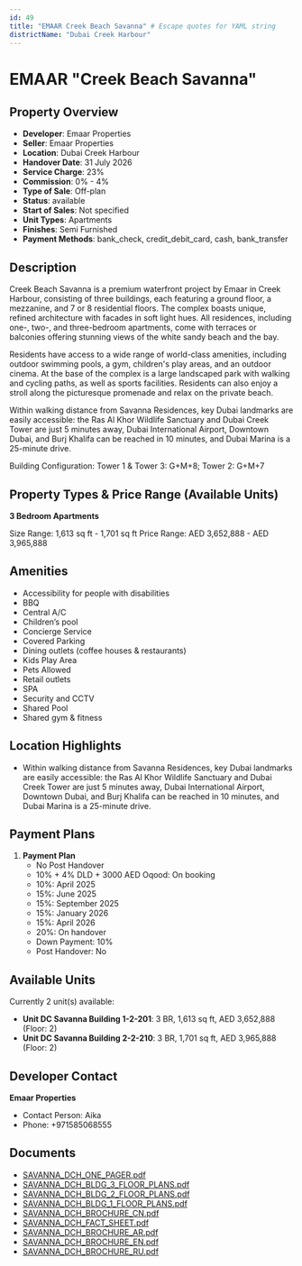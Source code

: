 ```yaml
---
id: 49
title: "EMAAR Creek Beach Savanna" # Escape quotes for YAML string
districtName: "Dubai Creek Harbour"
---
```


# EMAAR "Creek Beach Savanna"

## Property Overview
- **Developer**: Emaar Properties
- **Seller**: Emaar Properties
- **Location**: Dubai Creek Harbour
- **Handover Date**: 31 July 2026
- **Service Charge**: 23%
- **Commission**: 0% - 4%
- **Type of Sale**: Off-plan
- **Status**: available
- **Start of Sales**: Not specified
- **Unit Types**: Apartments
- **Finishes**: Semi Furnished
- **Payment Methods**: bank_check, credit_debit_card, cash, bank_transfer

## Description
Creek Beach Savanna is a premium waterfront project by Emaar in Creek Harbour, consisting of three buildings, each featuring a ground floor, a mezzanine, and 7 or 8 residential floors. The complex boasts unique, refined architecture with facades in soft light hues. All residences, including one-, two-, and three-bedroom apartments, come with terraces or balconies offering stunning views of the white sandy beach and the bay.

Residents have access to a wide range of world-class amenities, including outdoor swimming pools, a gym, children's play areas, and an outdoor cinema. At the base of the complex is a large landscaped park with walking and cycling paths, as well as sports facilities. Residents can also enjoy a stroll along the picturesque promenade and relax on the private beach.

Within walking distance from Savanna Residences, key Dubai landmarks are easily accessible: the Ras Al Khor Wildlife Sanctuary and Dubai Creek Tower are just 5 minutes away, Dubai International Airport, Downtown Dubai, and Burj Khalifa can be reached in 10 minutes, and Dubai Marina is a 25-minute drive.

Building Configuration: Tower 1 & Tower 3: G+M+8; Tower 2: G+M+7

## Property Types & Price Range (Available Units)
**3 Bedroom Apartments**

Size Range: 1,613 sq ft - 1,701 sq ft
Price Range: AED 3,652,888 - AED 3,965,888

## Amenities
- Accessibility for people with disabilities
- BBQ
- Central A/C
- Children’s pool
- Concierge Service
- Covered Parking
- Dining outlets  (coffee houses & restaurants)
- Kids Play Area
- Pets Allowed
- Retail outlets
- SPA
- Security and CCTV
- Shared Pool
- Shared gym & fitness

## Location Highlights
- Within walking distance from Savanna Residences, key Dubai landmarks are easily accessible: the Ras Al Khor Wildlife Sanctuary and Dubai Creek Tower are just 5 minutes away, Dubai International Airport, Downtown Dubai, and Burj Khalifa can be reached in 10 minutes, and Dubai Marina is a 25-minute drive.

## Payment Plans
1. **Payment Plan**
   - No Post Handover
   - 10% + 4% DLD + 3000 AED Oqood: On booking
   - 10%: April 2025
   - 15%: June 2025
   - 15%: September 2025
   - 15%: January 2026
   - 15%: April 2026
   - 20%: On handover
   - Down Payment: 10%
   - Post Handover: No

## Available Units
Currently 2 unit(s) available:
- **Unit DC Savanna Building 1-2-201**: 3 BR, 1,613 sq ft, AED 3,652,888 (Floor: 2)
- **Unit DC Savanna Building 2-2-210**: 3 BR, 1,701 sq ft, AED 3,965,888 (Floor: 2)

## Developer Contact
**Emaar Properties**
- Contact Person: Aika
- Phone: +971585068555

## Documents
- [SAVANNA_DCH_ONE_PAGER.pdf](https://cdn.geniemap.net/2025/03/31/FG1WZm6o48kOFthWLcVcJjtVAEeILHT3qDJTuA2a.pdf)
- [SAVANNA_DCH_BLDG_3_FLOOR_PLANS.pdf](https://cdn.geniemap.net/2025/03/31/7xbAYOhbYAHn0XndfDrrjasVxu87SQwtvgWKE7TX.pdf)
- [SAVANNA_DCH_BLDG_2_FLOOR_PLANS.pdf](https://cdn.geniemap.net/2025/03/31/ZchBgYF7Nq8RZiNKSaDDuqesWRyEoRoUWheywABu.pdf)
- [SAVANNA_DCH_BLDG_1_FLOOR_PLANS.pdf](https://cdn.geniemap.net/2025/03/31/lxLVben8oySyXv784xxZ6GcHqAE0baC0hmr2H5vb.pdf)
- [SAVANNA_DCH_BROCHURE_CN.pdf](https://cdn.geniemap.net/2025/03/31/AyrhDvbfaVZd5GnXrO0ogHpMBaVCTaO7IEb8E5v2.pdf)
- [SAVANNA_DCH_FACT_SHEET.pdf](https://cdn.geniemap.net/2025/03/31/Mdhy1vfFUrGrirJSoBJUHWeDBA7RPbUcaGmFTXNx.pdf)
- [SAVANNA_DCH_BROCHURE_AR.pdf](https://cdn.geniemap.net/2025/03/31/FAgiRZ8zizBWMHlNEG54iRZLIGokNMDqfLgM1NBf.pdf)
- [SAVANNA_DCH_BROCHURE_EN.pdf](https://cdn.geniemap.net/2025/03/31/aZzKuncLUXJNW26is4TEVuHdEREpf3vsrvp1QpFT.pdf)
- [SAVANNA_DCH_BROCHURE_RU.pdf](https://cdn.geniemap.net/2025/03/31/OPE5miMCfWmZeP7XOzTdLpy4Mp9KBber5TsGTNPh.pdf)
